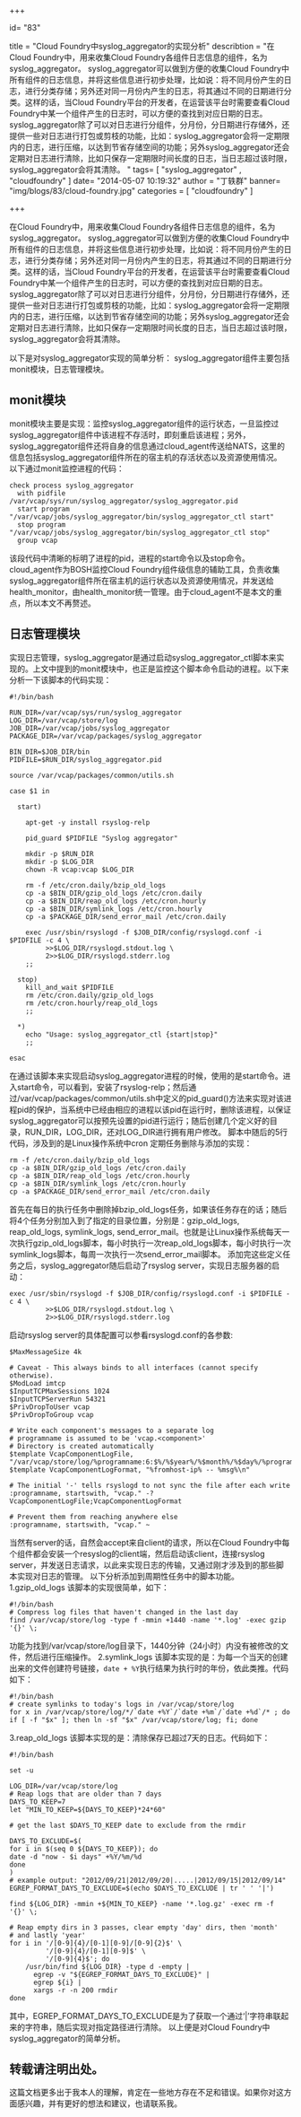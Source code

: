 +++

id= "83"

title = "Cloud Foundry中syslog_aggregator的实现分析"
describtion = "在Cloud Foundry中，用来收集Cloud Foundry各组件日志信息的组件，名为syslog_aggregator。 syslog_aggregator可以做到方便的收集Cloud Foundry中所有组件的日志信息，并将这些信息进行初步处理，比如说：将不同月份产生的日志，进行分类存储；另外还对同一月份内产生的日志，将其通过不同的日期进行分类。这样的话，当Cloud Foundry平台的开发者，在运营该平台时需要查看Cloud Foundry中某一个组件产生的日志时，可以方便的查找到对应日期的日志。syslog_aggregator除了可以对日志进行分组件，分月份，分日期进行存储外，还提供一些对日志进行打包或剪枝的功能，比如：syslog_aggregator会将一定期限内的日志，进行压缩，以达到节省存储空间的功能；另外syslog_aggregator还会定期对日志进行清除，比如只保存一定期限时间长度的日志，当日志超过该时限，syslog_aggregator会将其清除。 "
tags= [ "syslog_aggregator" , "cloudfoundry" ]
date= "2014-05-07 10:19:32"
author = "丁轶群"
banner= "img/blogs/83/cloud-foundry.jpg"
categories = [ "cloudfoundry" ]

+++ 

在Cloud Foundry中，用来收集Cloud Foundry各组件日志信息的组件，名为syslog\_aggregator。 syslog\_aggregator可以做到方便的收集Cloud Foundry中所有组件的日志信息，并将这些信息进行初步处理，比如说：将不同月份产生的日志，进行分类存储；另外还对同一月份内产生的日志，将其通过不同的日期进行分类。这样的话，当Cloud Foundry平台的开发者，在运营该平台时需要查看Cloud Foundry中某一个组件产生的日志时，可以方便的查找到对应日期的日志。syslog\_aggregator除了可以对日志进行分组件，分月份，分日期进行存储外，还提供一些对日志进行打包或剪枝的功能，比如：syslog\_aggregator会将一定期限内的日志，进行压缩，以达到节省存储空间的功能；另外syslog\_aggregator还会定期对日志进行清除，比如只保存一定期限时间长度的日志，当日志超过该时限，syslog\_aggregator会将其清除。 

以下是对syslog\_aggregator实现的简单分析： syslog\_aggregator组件主要包括monit模块，日志管理模块。


**monit模块** 
----------

monit模块主要是实现：监控syslog\_aggregator组件的运行状态，一旦监控过syslog\_aggregator组件中该进程不存活时，即刻重启该进程；另外，syslog\_aggregator组件还将自身的信息通过cloud\_agent传送给NATS，这里的信息包括syslog\_aggregator组件所在的宿主机的存活状态以及资源使用情况。 以下通过monit监控进程的代码：

    check process syslog_aggregator  
      with pidfile /var/vcap/sys/run/syslog_aggregator/syslog_aggregator.pid  
      start program "/var/vcap/jobs/syslog_aggregator/bin/syslog_aggregator_ctl start"  
      stop program "/var/vcap/jobs/syslog_aggregator/bin/syslog_aggregator_ctl stop"  
      group vcap  
    

该段代码中清晰的标明了进程的pid，进程的start命令以及stop命令。 cloud\_agent作为BOSH监控Cloud Foundry组件级信息的辅助工具，负责收集syslog\_aggregator组件所在宿主机的运行状态以及资源使用情况，并发送给health\_monitor，由health\_monitor统一管理。由于cloud\_agent不是本文的重点，所以本文不再赘述。 

**日志管理模块** 
----------

实现日志管理，syslog\_aggregator是通过启动syslog\_aggregator\_ctl脚本来实现的。上文中提到的monit模块中，也正是监控这个脚本命令启动的进程。以下来分析一下该脚本的代码实现： 

    #!/bin/bash  
    
    RUN_DIR=/var/vcap/sys/run/syslog_aggregator  
    LOG_DIR=/var/vcap/store/log  
    JOB_DIR=/var/vcap/jobs/syslog_aggregator  
    PACKAGE_DIR=/var/vcap/packages/syslog_aggregator  
    
    BIN_DIR=$JOB_DIR/bin  
    PIDFILE=$RUN_DIR/syslog_aggregator.pid  
    
    source /var/vcap/packages/common/utils.sh  
    
    case $1 in  
    
      start)  
    
        apt-get -y install rsyslog-relp  
    
        pid_guard $PIDFILE "Syslog aggregator"  
    
        mkdir -p $RUN_DIR  
        mkdir -p $LOG_DIR  
        chown -R vcap:vcap $LOG_DIR  
    
        rm -f /etc/cron.daily/bzip_old_logs  
        cp -a $BIN_DIR/gzip_old_logs /etc/cron.daily  
        cp -a $BIN_DIR/reap_old_logs /etc/cron.hourly  
        cp -a $BIN_DIR/symlink_logs /etc/cron.hourly  
        cp -a $PACKAGE_DIR/send_error_mail /etc/cron.daily  
    
        exec /usr/sbin/rsyslogd -f $JOB_DIR/config/rsyslogd.conf -i $PIDFILE -c 4 \  
             >>$LOG_DIR/rsyslogd.stdout.log \  
             2>>$LOG_DIR/rsyslogd.stderr.log  
        ;;  
    
      stop)  
        kill_and_wait $PIDFILE  
        rm /etc/cron.daily/gzip_old_logs  
        rm /etc/cron.hourly/reap_old_logs  
        ;;  
    
      *)  
        echo "Usage: syslog_aggregator_ctl {start|stop}"  
        ;;  
    
    esac  
    

在通过该脚本来实现启动syslog\_aggregator进程的时候，使用的是start命令。进入start命令，可以看到，安装了rsyslog-relp；然后通过/var/vcap/packages/common/utils.sh中定义的pid\_guard()方法来实现对该进程pid的保护，当系统中已经由相应的进程以该pid在运行时，删除该进程，以保证syslog\_aggregator可以按预先设置的pid进行运行；随后创建几个定义好的目录，RUN\_DIR，LOG\_DIR，还对LOG\_DIR进行拥有用户修改。 脚本中随后的5行代码，涉及到的是Linux操作系统中cron 定期任务删除与添加的实现：

    rm -f /etc/cron.daily/bzip_old_logs  
    cp -a $BIN_DIR/gzip_old_logs /etc/cron.daily  
    cp -a $BIN_DIR/reap_old_logs /etc/cron.hourly  
    cp -a $BIN_DIR/symlink_logs /etc/cron.hourly  
    cp -a $PACKAGE_DIR/send_error_mail /etc/cron.daily  
    

首先在每日的执行任务中删除掉bzip\_old\_logs任务，如果该任务存在的话；随后将4个任务分别加入到了指定的目录位置，分别是：gzip\_old\_logs, reap\_old\_logs, symlink\_logs, send\_error\_mail。也就是让Linux操作系统每天一次执行gzip\_old\_logs脚本，每小时执行一次reap\_old\_logs脚本，每小时执行一次symlink\_logs脚本，每周一次执行一次send\_error\_mail脚本。 添加完这些定义任务之后，syslog\_aggregator随后启动了rsyslog server，实现日志服务器的启动：

    exec /usr/sbin/rsyslogd -f $JOB_DIR/config/rsyslogd.conf -i $PIDFILE -c 4 \  
             >>$LOG_DIR/rsyslogd.stdout.log \  
             2>>$LOG_DIR/rsyslogd.stderr.log  
    

启动rsyslog server的具体配置可以参看rsyslogd.conf的各参数: 

    $MaxMessageSize 4k  
    
    # Caveat - This always binds to all interfaces (cannot specify otherwise).  
    $ModLoad imtcp  
    $InputTCPMaxSessions 1024  
    $InputTCPServerRun 54321  
    $PrivDropToUser vcap  
    $PrivDropToGroup vcap  
    
    # Write each component's messages to a separate log  
    # programname is assumed to be 'vcap.<component>'  
    # Directory is created automatically  
    $template VcapComponentLogFile, "/var/vcap/store/log/%programname:6:$%/%$year%/%$month%/%$day%/%programname:6:$%.log"  
    $template VcapComponentLogFormat, "%fromhost-ip% -- %msg%\n"  
    
    # The initial '-' tells rsyslogd to not sync the file after each write  
    :programname, startswith, "vcap." -?VcapComponentLogFile;VcapComponentLogFormat  
    
    # Prevent them from reaching anywhere else  
    :programname, startswith, "vcap." ~  
    

当然有server的话，自然会accept来自client的请求，所以在Cloud Foundry中每个组件都会安装一个resyslog的client端，然后启动该client，连接rsyslog server，并发送日志请求，以此来实现日志的传输，又通过刚才涉及到的那些脚本实现对日志的管理。 以下分析添加到周期性任务中的脚本功能。 1.gzip\_old\_logs 该脚本的实现很简单，如下：

    #!/bin/bash  
    # Compress log files that haven't changed in the last day  
    find /var/vcap/store/log -type f -mmin +1440 -name '*.log' -exec gzip '{}' \;  
    

功能为找到/var/vcap/store/log目录下，1440分钟（24小时）内没有被修改的文件，然后进行压缩操作。 2.symlink\_logs 该脚本实现的是：为每一个当天的创建出来的文件创建符号链接，`date + %Y`执行结果为执行时的年份，依此类推。代码如下：

    #!/bin/bash  
    # create symlinks to today's logs in /var/vcap/store/log  
    for x in /var/vcap/store/log/*/`date +%Y`/`date +%m`/`date +%d`/* ; do if [ -f "$x" ]; then ln -sf "$x" /var/vcap/store/log; fi; done  
    

3.reap\_old\_logs 该脚本实现的是：清除保存已超过7天的日志。代码如下：

    #!/bin/bash  
    
    set -u  
    
    LOG_DIR=/var/vcap/store/log  
    # Reap logs that are older than 7 days  
    DAYS_TO_KEEP=7  
    let "MIN_TO_KEEP=${DAYS_TO_KEEP}*24*60"  
    
    # get the last $DAYS_TO_KEEP date to exclude from the rmdir  
    
    DAYS_TO_EXCLUDE=$(  
    for i in $(seq 0 ${DAYS_TO_KEEP}); do  
    date -d "now - $i days" +%Y/%m/%d  
    done  
    )  
    # example output: "2012/09/21|2012/09/20|.....|2012/09/15|2012/09/14"  
    EGREP_FORMAT_DAYS_TO_EXCLUDE=$(echo $DAYS_TO_EXCLUDE | tr ' ' '|')  
    
    find ${LOG_DIR} -mmin +${MIN_TO_KEEP} -name '*.log.gz' -exec rm -f '{}' \;  
    
    # Reap empty dirs in 3 passes, clear empty 'day' dirs, then 'month'  
    # and lastly 'year'  
    for i in '/[0-9]{4}/[0-1][0-9]/[0-9]{2}$' \  
             '/[0-9]{4}/[0-1][0-9]$' \  
             '/[0-9]{4}$'; do  
        /usr/bin/find ${LOG_DIR} -type d -empty |  
          egrep -v "${EGREP_FORMAT_DAYS_TO_EXCLUDE}" |  
          egrep ${i} |  
          xargs -r -n 200 rmdir  
    done  
    

其中，EGREP\_FORMAT\_DAYS\_TO\_EXCLUDE是为了获取一个通过‘|’字符串联起来的字符串，随后实现对指定路径进行清除。 以上便是对Cloud Foundry中syslog\_aggregator的简单分析。

**转载请注明出处。**
------------
这篇文档更多出于我本人的理解，肯定在一些地方存在不足和错误。如果你对这方面感兴趣，并有更好的想法和建议，也请联系我。 